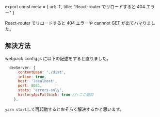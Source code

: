 export const meta = { url: '1', title: "React-router でリロードすると 404 エラー" }

React-router でリロードすると 404 エラーや cannnot GET が出てハマりました。

## 解決方法

webpack.config.js に以下の記述をすると直りました。

```js
  devServer: {
      contentBase: './dist',
      inline: true,
      host: 'localhost',
      port: 8081,
      stats: 'errors-only',
      historyApiFallback: true //←ここ追加
    },
```

`yarn start`して再起動するとおそらく解決するかと思います。
